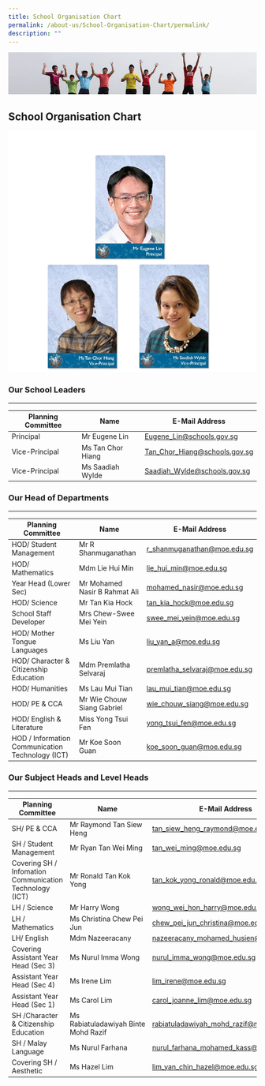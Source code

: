 ```yaml
---
title: School Organisation Chart
permalink: /about-us/School-Organisation-Chart/permalink/
description: ""
---
```

![](/images/Banner.jpg)

## School Organisation Chart
![](/images/School%20Org/SchoolLeaders%204.png)

### Our School Leaders
------------------

| Planning Committee | Name | E-Mail Address |
| --- | --- | --- |
| Principal | Mr Eugene Lin | Eugene_Lin@schools.gov.sg |
| Vice-Principal | Ms Tan Chor Hiang | Tan_Chor_Hiang@schools.gov.sg |
| Vice-Principal   | Ms Saadiah Wylde  | Saadiah_Wylde@schools.gov.sg |

  
  

### Our Head of Departments
-----------------------

| Planning Committee | Name | E-Mail Address |
| --- | --- | --- |
| HOD/ Student Management | Mr R Shanmuganathan | r_shanmuganathan@moe.edu.sg   |
| HOD/ Mathematics | Mdm Lie Hui Min | lie_hui_min@moe.edu.sg |
| Year Head (Lower Sec) | Mr Mohamed Nasir B Rahmat Ali | mohamed_nasir@moe.edu.sg |
| HOD/ Science | Mr Tan Kia Hock | tan_kia_hock@moe.edu.sg |
| School Staff Developer   | Mrs Chew-Swee Mei Yein   | swee_mei_yein@moe.edu.sg   |
| HOD/ Mother Tongue Languages | Ms Liu Yan | liu_yan_a@moe.edu.sg   |
| HOD/ Character & Citizenship Education | Mdm Premlatha Selvaraj | premlatha_selvaraj@moe.edu.sg |
| HOD/ Humanities   | Ms Lau Mui Tian | lau_mui_tian@moe.edu.sg   |
| HOD/ PE & CCA | Mr Wie Chouw Siang Gabriel | wie_chouw_siang@moe.edu.sg |
| HOD/ English & Literature | Miss Yong Tsui Fen  | yong_tsui_fen@moe.edu.sg  |
| HOD / Information Communication Technology (ICT) | Mr Koe Soon Guan  | koe_soon_guan@moe.edu.sg  |

  
  
  

### Our Subject Heads and Level Heads
---------------------------------

| Planning Committee | Name | E-Mail Address |
| --- | --- | --- |
| SH/ PE & CCA | Mr Raymond Tan Siew Heng | tan_siew_heng_raymond@moe.edu.sg  |
| SH / Student Management | Mr Ryan Tan Wei Ming | tan_wei_ming@moe.edu.sg  |
| Covering SH / Infomation Communication Technology (ICT) | Mr Ronald Tan Kok Yong | tan_kok_yong_ronald@moe.edu.sg |
| LH / Science | Mr Harry Wong  | wong_wei_hon_harry@moe.edu.sg  |
| LH / Mathematics    | Ms Christina Chew Pei Jun  | chew_pei_jun_christina@moe.edu.sg  |
| LH/ English | Mdm Nazeeracany | nazeeracany_mohamed_husien@moe.edu.sg |
| Covering Assistant Year Head (Sec 3) | Ms Nurul Imma Wong  | nurul_imma_wong@moe.edu.sg   |
| Assistant Year Head (Sec 4)  | Ms Irene Lim  | lim_irene@moe.edu.sg  |
| Assistant Year Head (Sec 1)  | Ms Carol Lim | carol_joanne_lim@moe.edu.sg  |
| SH /Character & Citizenship Education  | Ms Rabiatuladawiyah Binte Mohd Razif | rabiatuladawiyah_mohd_razif@moe.edu.sg   |
| SH / Malay Language  | Ms Nurul Farhana  | nurul_farhana_mohamed_kass@moe.edu.sg |
| Covering SH / Aesthetic   | Ms Hazel Lim  | lim_yan_chin_hazel@moe.edu.sg  |
